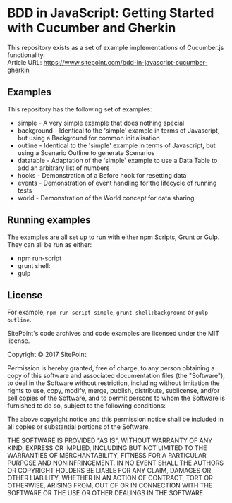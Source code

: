 # BDD in JavaScript: Getting Started with Cucumber and Gherkin

This repository exists as a set of example implementations of Cucumber.js functionality.  
Article URL: https://www.sitepoint.com/bdd-in-javascript-cucumber-gherkin

## Examples

This repository has the following set of examples:

* simple - A very simple example that does nothing special
* background - Identical to the 'simple' example in terms of Javascript, but using a Background for common initialisation
* outline - Identical to the 'simple' example in terms of Javascript, but using a Scenario Outline to generate Scenarios
* datatable - Adaptation of the 'simple' example to use a Data Table to add an arbitrary list of numbers
* hooks - Demonstration of a Before hook for resetting data
* events - Demonstration of event handling for the lifecycle of running tests
* world - Demonstration of the World concept for data sharing

## Running examples

The examples are all set up to run with either npm Scripts, Grunt or Gulp. They can all be run as either:

* npm run-script <example>
* grunt shell:<example>
* gulp <example>

## License

For example, `npm run-script simple`, `grunt shell:background` or `gulp outline`.

SitePoint's code archives and code examples are licensed under the MIT license.

Copyright © 2017 SitePoint

Permission is hereby granted, free of charge, to any person obtaining a copy of this software and associated documentation files (the "Software"), to deal in the Software without restriction, including without limitation the rights to use, copy, modify, merge, publish, distribute, sublicense, and/or sell copies of the Software, and to permit persons to whom the Software is furnished to do so, subject to the following conditions:

The above copyright notice and this permission notice shall be included in all copies or substantial portions of the Software.

THE SOFTWARE IS PROVIDED "AS IS", WITHOUT WARRANTY OF ANY KIND, EXPRESS OR IMPLIED, INCLUDING BUT NOT LIMITED TO THE WARRANTIES OF MERCHANTABILITY, FITNESS FOR A PARTICULAR PURPOSE AND NONINFRINGEMENT. IN NO EVENT SHALL THE AUTHORS OR COPYRIGHT HOLDERS BE LIABLE FOR ANY CLAIM, DAMAGES OR OTHER LIABILITY, WHETHER IN AN ACTION OF CONTRACT, TORT OR OTHERWISE, ARISING FROM, OUT OF OR IN CONNECTION WITH THE SOFTWARE OR THE USE OR OTHER DEALINGS IN THE SOFTWARE.
